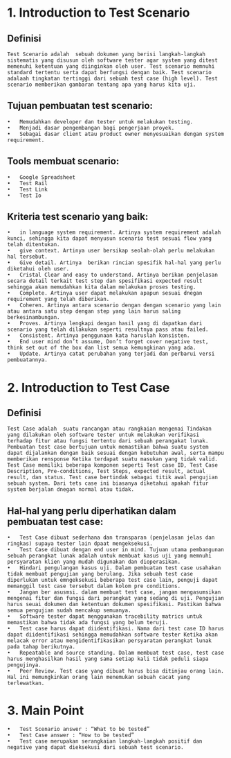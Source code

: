 # 1. Introduction to Test Scenario

## Definisi
    Test Scenario adalah  sebuah dokumen yang berisi langkah-langkah sistematis yang disusun oleh software tester agar system yang ditest memenuhi ketentuan yang diinginkan oleh user. Test scenario memnuhi standard tertentu serta dapat berfungsi dengan baik. Test scenario adalaah tingkatan tertinggi dari sebuah test case (high level). Test scenario memberikan gambaran tentang apa yang harus kita uji.

## Tujuan pembuatan test scenario:
    •	Memudahkan developer dan tester untuk melakukan testing.
    •	Menjadi dasar pengembangan bagi pengerjaan proyek.
    •	Sebagai dasar client atau product owner menyesuaikan dengan system requirement.

## Tools membuat scenario:
    •	Google Spreadsheet
    •	Test Rail
    •	Test Link
    •	Test Io

## Kriteria test scenario yang baik:
    •	in language system requirement. Artinya system requirement adalah kunci, sehingga kita dapat menyusun scenario test sesuai flow yang telah ditentukan.
    •	give context. Artinya user bersikap seolah-olah perlu melakukan hal tersebut.
    •	Give detail. Artinya  berikan rincian spesifik hal-hal yang perlu diketahui oleh user.
    •	Cristal Clear and easy to understand. Artinya berikan penjelasan secara detail terkait test step dan spesifikasi expected result sehingga akan memudahkan kita dalam melakukan proses testing.
    •	Complete. Artinya user dapat melakukan apapun sesuai dnegan requirement yang telah diberikan.
    •	Coheren. Artinya antara scenario dengan dengan scenario yang lain atau antara satu step dengan step yang lain harus saling berkesinambungan.
    •	Proves. Artinya lengkapi dengan hasil yang di dapatkan dari scenario yang telah dilakukan seperti resultnya pass atau failed.
    •	Consistent. Artinya penggunaan kata haruslah konsisten.
    •	End user mind don’t assume, Don’t forget cover negative test, think set out of the box dan list semua kemungkinan yang ada.
    •	Update. Artinya catat perubahan yang terjadi dan perbarui versi pembuatannya.


# 2. Introduction to Test Case

## Definisi
    Test Case adalah  suatu rancangan atau rangkaian mengenai Tindakan yang dilakukan oleh software tester untuk melakukan verifikasi terhadap fitur atau fungsi tertentu dari sebuah perangakat lunak. Pembuatan test case bertujuan untuk memastikan bahwa suatu system dapat dijalankan dengan baik sesuai dengan kebutuhan awal, serta mampu memberikan rensponse Ketika terdapat suatu masukan yang tidak valid.
    Test Case memiliki beberapa komponen seperti Test case ID, Test Case Description, Pre-conditions, Test Steps, expected result, actual result, dan status. Test case bertindak sebagai titik awal pengujian sebuah system. Dari tets case ini biasanya diketahui apakah fitur system berjalan dnegan normal atau tidak.

## Hal-hal yang perlu diperhatikan dalam pembuatan test case:
    •	Test Case dibuat sederhana dan transparan (penjelasan jelas dan ringkas) supaya tester lain dpaat mengeksekusi.
    •	Test Case dibuat dengan end user in mind. Tujuan utama pembangunan sebuah perangkat lunak adalah untuk membuat kasus uji yang memnuhi persyaratan klien yang mudah digunakan dan dioperasikan. 
    •	Hindari pengulangan kasus uji. Dalam pembuatan test case usahakan tidak membuat pengujian yang berulang. Jika sebuah test case diperlukan untuk emngeksekusi beberapa test case lain, penguji dapat memanggil test case tersebut dalam kolom pre conditions.
    •	Jangan ber asusmsi. dalam membuat test case, jangan mengasumsikan mengenai fitur dan fungsi dari perangkat yang sedang di uji. Pengujian harus seuai dokumen dan ketentuan dokumen spesifikasi. Pastikan bahwa semua pengujian sudah mencakup semuanya.
    •	Software tester dapat menggunakan tracebility matrics untuk memastikan bahwa tidak ada fungsi yang belum teruji.
    •	Test case harus dapat diidentifikasi. Nama dari test case ID harus dapat diidentifikasi sehingga memudahkan software tester Ketika akan melacak error atau mengidentifikasikan persyaratan perangkat lunak pada tahap berikutnya.
    •	Repeatable and source standing. Dalam membuat test case, test case harus menghasilkan hasil yang sama setiap kali tidak peduli siapa pengujinya.
    •	Peer Review. Test case yang dibuat harus bisa ditinjau orang lain. Hal ini memungkinkan orang lain menemukan sebuah cacat yang terlewatkan.


 # 3. Main Point

    •   Test Scenario answer : “What to be tested”
    •   Test Case answer : “How to be tested”
    •   Test case merupakan serangkaian langkah-langkah positif dan negative yang dapat dieksekusi dari sebuah test scenario.